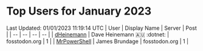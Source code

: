 # Top Users for January 2023
Last Updated: 01/01/2023 11:19:14 UTC
| User | Display Name | Server | Post |
| -- | -- | -- | -- |
| [dHeinemann](https://fosstodon.org/@dHeinemann) | Dave Heinemann 🇦🇺 :dotnet: | fosstodon.org | 1 |
| [MrPowerShell](https://fosstodon.org/@MrPowerShell) | James Brundage | fosstodon.org | 1 |
